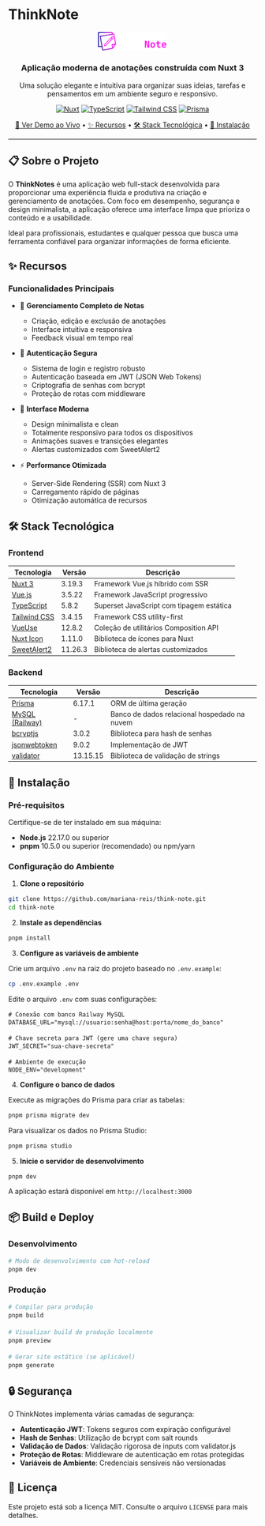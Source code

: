 # ThinkNote

<div align="center">
  <img src="assets/icon/logo.svg" alt="ThinkNotes Logo" width="140" />
  
  ### Aplicação moderna de anotações construída com Nuxt 3
  
  Uma solução elegante e intuitiva para organizar suas ideias, tarefas e pensamentos em um ambiente seguro e responsivo.
  
  [![Nuxt](https://img.shields.io/badge/Nuxt-3.16.2-00DC82?style=for-the-badge&logo=nuxt.js&logoColor=white)](https://nuxt.com/)
  [![TypeScript](https://img.shields.io/badge/TypeScript-5.8.2-3178C6?style=for-the-badge&logo=typescript&logoColor=white)](https://www.typescriptlang.org/)
  [![Tailwind CSS](https://img.shields.io/badge/Tailwind-3.4.15-38B2AC?style=for-the-badge&logo=tailwind-css&logoColor=white)](https://tailwindcss.com/)
  [![Prisma](https://img.shields.io/badge/Prisma-6.5.0-2D3748?style=for-the-badge&logo=prisma&logoColor=white)](https://www.prisma.io/)
  
  [🔗 Ver Demo ao Vivo](https://think-note-five.vercel.app/) • [✨ Recursos](#-recursos) • [🛠️ Stack Tecnológica](#-stack-tecnológica) • [🚀 Instalação](#-instalação) 
</div>

---

## 📋 Sobre o Projeto

O **ThinkNotes** é uma aplicação web full-stack desenvolvida para proporcionar uma experiência fluida e produtiva na criação e gerenciamento de anotações. Com foco em desempenho, segurança e design minimalista, a aplicação oferece uma interface limpa que prioriza o conteúdo e a usabilidade.

Ideal para profissionais, estudantes e qualquer pessoa que busca uma ferramenta confiável para organizar informações de forma eficiente.

## ✨ Recursos

### Funcionalidades Principais

- 📝 **Gerenciamento Completo de Notas**
  - Criação, edição e exclusão de anotações
  - Interface intuitiva e responsiva
  - Feedback visual em tempo real

- 🔐 **Autenticação Segura**
  - Sistema de login e registro robusto
  - Autenticação baseada em JWT (JSON Web Tokens)
  - Criptografia de senhas com bcrypt
  - Proteção de rotas com middleware

- 🎨 **Interface Moderna**
  - Design minimalista e clean
  - Totalmente responsivo para todos os dispositivos
  - Animações suaves e transições elegantes
  - Alertas customizados com SweetAlert2

- ⚡ **Performance Otimizada**
  - Server-Side Rendering (SSR) com Nuxt 3
  - Carregamento rápido de páginas
  - Otimização automática de recursos

## 🛠️ Stack Tecnológica

### Frontend

| Tecnologia | Versão | Descrição |
|-----------|--------|-----------|
| [Nuxt 3](https://nuxt.com/) | 3.19.3 | Framework Vue.js híbrido com SSR |
| [Vue.js](https://vuejs.org/) | 3.5.22 | Framework JavaScript progressivo |
| [TypeScript](https://www.typescriptlang.org/) | 5.8.2 | Superset JavaScript com tipagem estática |
| [Tailwind CSS](https://tailwindcss.com/) | 3.4.15 | Framework CSS utility-first |
| [VueUse](https://vueuse.org/) | 12.8.2 | Coleção de utilitários Composition API |
| [Nuxt Icon](https://icon.nuxtjs.org/) | 1.11.0 | Biblioteca de ícones para Nuxt |
| [SweetAlert2](https://sweetalert2.github.io/) | 11.26.3 | Biblioteca de alertas customizados |

### Backend

| Tecnologia | Versão | Descrição |
|-----------|--------|-----------|
| [Prisma](https://www.prisma.io/) | 6.17.1 | ORM de última geração |
| [MySQL (Railway)](https://railway.com/) | - | Banco de dados relacional hospedado na nuvem |
| [bcryptjs](https://github.com/dcodeIO/bcrypt.js) | 3.0.2 | Biblioteca para hash de senhas |
| [jsonwebtoken](https://github.com/auth0/node-jsonwebtoken) | 9.0.2 | Implementação de JWT |
| [validator](https://github.com/validatorjs/validator.js) | 13.15.15 | Biblioteca de validação de strings |

## 🚀 Instalação

### Pré-requisitos

Certifique-se de ter instalado em sua máquina:

- **Node.js** 22.17.0 ou superior
- **pnpm** 10.5.0 ou superior (recomendado) ou npm/yarn

### Configuração do Ambiente

1. **Clone o repositório**

```bash
git clone https://github.com/mariana-reis/think-note.git
cd think-note
```

2. **Instale as dependências**

```bash
pnpm install
```

3. **Configure as variáveis de ambiente**

Crie um arquivo `.env` na raiz do projeto baseado no `.env.example`:

```bash
cp .env.example .env
```

Edite o arquivo `.env` com suas configurações:

```env
# Conexão com banco Railway MySQL
DATABASE_URL="mysql://usuario:senha@host:porta/nome_do_banco"

# Chave secreta para JWT (gere uma chave segura)
JWT_SECRET="sua-chave-secreta"

# Ambiente de execução
NODE_ENV="development"
```

4. **Configure o banco de dados**

Execute as migrações do Prisma para criar as tabelas:

```bash
pnpm prisma migrate dev
```

Para visualizar os dados no Prisma Studio:

```bash
pnpm prisma studio
```

5. **Inicie o servidor de desenvolvimento**

```bash
pnpm dev
```

A aplicação estará disponível em `http://localhost:3000`

## 📦 Build e Deploy

### Desenvolvimento

```bash
# Modo de desenvolvimento com hot-reload
pnpm dev
```

### Produção

```bash
# Compilar para produção
pnpm build

# Visualizar build de produção localmente
pnpm preview

# Gerar site estático (se aplicável)
pnpm generate
```

## 🔒 Segurança

O ThinkNotes implementa várias camadas de segurança:

- **Autenticação JWT**: Tokens seguros com expiração configurável
- **Hash de Senhas**: Utilização de bcrypt com salt rounds
- **Validação de Dados**: Validação rigorosa de inputs com validator.js
- **Proteção de Rotas**: Middleware de autenticação em rotas protegidas
- **Variáveis de Ambiente**: Credenciais sensíveis não versionadas

## 📄 Licença

Este projeto está sob a licença MIT. Consulte o arquivo `LICENSE` para mais detalhes.
